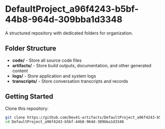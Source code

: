 # DefaultProject_a96f4243-b5bf-44b8-964d-309bba1d3348
A structured repository with dedicated folders for organization.

## Folder Structure

- **code/** - Store all source code files
- **artifacts/** - Store build outputs, documentation, and other generated content
- **logs/** - Store application and system logs
- **transcripts/** - Store conversation transcripts and records

## Getting Started

Clone this repository:
```bash
git clone https://github.com/Dev41-artifacts/DefaultProject_a96f4243-b5bf-44b8-964d-309bba1d3348
cd DefaultProject_a96f4243-b5bf-44b8-964d-309bba1d3348
```
